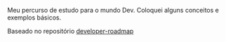 Meu percurso de estudo para o mundo Dev. Coloquei alguns conceitos e exemplos básicos.

Baseado no repositório [developer-roadmap](https://github.com/kamranahmedse/developer-roadmap)